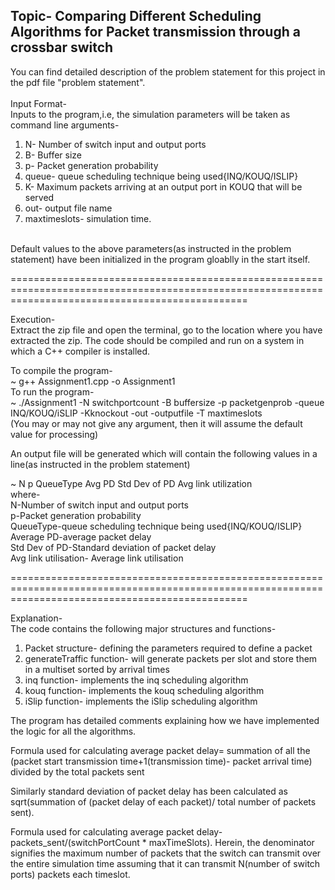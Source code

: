## Topic- Comparing Different Scheduling Algorithms for Packet transmission through a crossbar switch
You can find detailed description of the problem statement for this project in the pdf file "problem statement".<br>
<br>
Input Format-<br>
Inputs to the program,i.e, the simulation parameters will be taken as command line arguments-
1. N- Number of switch input and output ports
2. B- Buffer size
3. p- Packet generation probability
4. queue- queue scheduling technique being used{INQ/KOUQ/ISLIP}
5. K- Maximum packets arriving at an output port in KOUQ that will be served
6. out- output file name
7. maxtimeslots- simulation time.
<br>
Default values to the above parameters(as instructed in the problem statement) have been initialized in the program gloablly in the start itself.<br>

=====================================================================================================================================================

Execution-<br>
Extract the zip file and open the terminal, go to the location where you have extracted the zip. The code should be compiled and run on a system in which a C++ compiler is installed.<br>

To compile the program-<br>
~ g++ Assignment1.cpp -o Assignment1<br>
To run the program-<br>
~ ./Assignment1  -N  switchportcount  -B  buffersize  -p  packetgenprob  -queue  INQ/KOUQ/iSLIP  -Kknockout -out -outputfile -T maxtimeslots<br>
(You may or may not give any argument, then it will assume the default value for processing)<br>

An output file will be generated which will contain the following values in a line(as instructed in the problem statement)<br>

~ N   p   QueueType   Avg PD  Std Dev of PD   Avg link utilization<br>
where-<br>
N-Number of switch input and output ports<br>
p-Packet generation probability<br>
QueueType-queue scheduling technique being used{INQ/KOUQ/ISLIP}<br>
Average PD-average packet delay<br>
Std Dev of PD-Standard deviation of packet delay<br>
Avg link utilisation- Average link utilisation<br>

=====================================================================================================================================================

Explanation-<br>
The code contains the following major structures and functions-<br>
1. Packet structure- defining the parameters required to define a packet
2. generateTraffic function- will generate packets per slot and store them in a multiset sorted by arrival times
3. inq function- implements the inq scheduling algorithm
4. kouq function- implements the kouq scheduling algorithm
5. iSlip function- implements the iSlip scheduling algorithm<br>

The program has detailed comments explaining how we have implemented the logic for all the algorithms.<br>

Formula used for calculating average packet delay= summation of all the (packet start transmission time+1(transmission time)- packet arrival time) divided by the total packets sent<br>

Similarly standard deviation of packet delay has been calculated as sqrt(summation of (packet delay of each packet)/ total number of packets sent).<br>

Formula used for calculating average packet delay- packets_sent/(switchPortCount * maxTimeSlots). Herein, the denominator signifies the maximum number of packets that the switch can transmit over the entire simulation time assuming that it can transmit N(number of switch ports) packets each timeslot.<br>
